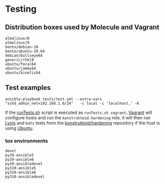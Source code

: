 # Testing

## Distribution boxes used by Molecule and Vagrant

```console
almalinux/8
almalinux/9
bento/debian-10
bento/ubuntu-20.04
debian/bullseye64
generic/rhel8
ubuntu/focal64
ubuntu/jammy64
ubuntu/kinetic64
```

## Test examples

```shell
ansible-playbook tests/test.yml --extra-vars "sshd_admin_net=192.168.1.0/24"   -c local -i 'localhost,' -K
```

If the [runTests.sh](runTests.sh) script is executed as `runTests.sh vagrant`,
[Vagrant](https://www.vagrantup.com/ "Vagrant") will configure hosts and run the
`konstruktoid.hardening` role, it will then run
[Lynis](https://github.com/CISOfy/lynis/ "Lynis") and `bats` tests from the
[konstruktoid/hardening](https://github.com/konstruktoid/hardening "konstruktoid/hardening")
repository if the host is using [Ubuntu](https://ubuntu.com/ "Ubuntu").

### tox environments

```console
devel
py39-ansible5
py39-ansible6
py39-ansibledevel
py310-ansible5
py310-ansible6
py310-ansibledevel
```
